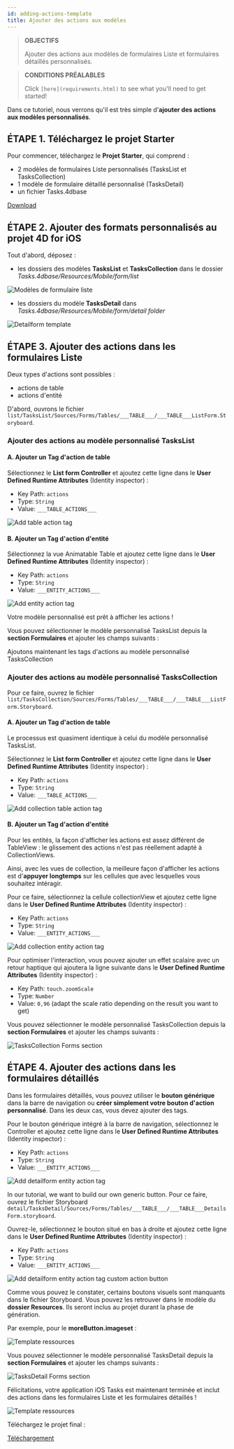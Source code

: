 ```yaml
---
id: adding-actions-template
title: Ajouter des actions aux modèles
---
```


> **OBJECTIFS**
> 
> Ajouter des actions aux modèles de formulaires Liste et formulaires détaillés personnalisés.

> **CONDITIONS PRÉALABLES**
> 
> Click `[here](requirements.html)` to see what you'll need to get started!

Dans ce tutoriel, nous verrons qu'il est très simple d'**ajouter des actions aux modèles personnalisés**.

## ÉTAPE 1. Téléchargez le projet Starter

Pour commencer, téléchargez le **Projet Starter**, qui comprend :

* 2 modèles de formulaires Liste personnalisés (TasksList et TasksCollection)
* 1 modèle de formulaire détaillé personnalisé (TasksDetail)
* un fichier Tasks.4dbase

<div className="center-button">
<a class="button button--primary"
href="https://github.com/4d-go-mobile/tutorial-AddingActionToTemplates/archive/1dc5aecfbea62a9999d571cb1a956f1ef6983111.zip">Download</a>
</div>

## ÉTAPE 2. Ajouter des formats personnalisés au projet 4D for iOS

Tout d'abord, déposez :

* les dossiers des modèles **TasksList** et **TasksCollection** dans le dossier *Tasks.4dbase/Resources/Mobile/form/list*

![Modèles de formulaire liste](img/Listform-templates.png)

* les dossiers du modèle **TasksDetail** dans *Tasks.4dbase/Resources/Mobile/form/detail folder*

![Detailform template](img/Detailform-template.png)

## ÉTAPE 3. Ajouter des actions dans les formulaires Liste

Deux types d'actions sont possibles :
* actions de table
* actions d'entité

D'abord, ouvrons le fichier `list/TasksList/Sources/Forms/Tables/___TABLE___/___TABLE___ListForm.Storyboard`.

### Ajouter des actions au modèle personnalisé TasksList

#### A. Ajouter un Tag d'action de table

Sélectionnez le **List form Controller** et ajoutez cette ligne dans le **User Defined Runtime Attributes** (Identity inspector) :

* Key Path: `actions`
* Type: `String`
* Value: `___TABLE_ACTIONS___`

![Add table action tag](img/Add-table-tag-taskslist.png)


#### B. Ajouter un Tag d'action d'entité

Sélectionnez la vue Animatable Table et ajoutez cette ligne dans le **User Defined Runtime Attributes** (Identity inspector) :

* Key Path: `actions`
* Type: `String`
* Value: `___ENTITY_ACTIONS___`

![Add entity action tag](img/Add-entity-tag-taskslist.png)

Votre modèle personnalisé est prêt à afficher les actions !

Vous pouvez sélectionner le modèle personnalisé TasksList depuis la **section Formulaires** et ajouter les champs suivants :


Ajoutons maintenant les tags d'actions au modèle personnalisé TasksCollection

### Ajouter des actions au modèle personnalisé TasksCollection

Pour ce faire, ouvrez le fichier `list/TasksCollection/Sources/Forms/Tables/___TABLE___/___TABLE___ListForm.Storyboard`.

#### A. Ajouter un Tag d'action de table

Le processus est quasiment identique à celui du modèle personnalisé TasksList.

Sélectionnez le **List form Controller** et ajoutez cette ligne dans le **User Defined Runtime Attributes** (Identity inspector) :

* Key Path: `actions`
* Type: `String`
* Value: `___TABLE_ACTIONS___`

![Add collection table action tag](img/Add-collection-table-tag-taskslist.png)

#### B. Ajouter un Tag d'action d'entité

Pour les entités, la façon d'afficher les actions est assez différent de TableView : le glissement des actions n'est pas réellement adapté à CollectionViews.

Ainsi, avec les vues de collection, la meilleure façon d'afficher les actions est d'**appuyer longtemps** sur les cellules que avec lesquelles vous souhaitez intéragir.

Pour ce faire, sélectionnez la cellule collectionView et ajoutez cette ligne dans le **User Defined Runtime Attributes** (Identity inspector) :

* Key Path: `actions`
* Type: `String`
* Value: `___ENTITY_ACTIONS___`

![Add collection entity action tag](img/Add-collection-entity-tag-taskslist.png)

Pour optimiser l'interaction, vous pouvez ajouter un effet scalaire avec un retour haptique qui ajoutera la ligne suivante dans le **User Defined Runtime Attributes** (Identity inspector) :

* Key Path: `touch.zoomScale`
* Type: `Number`
* Value: `0,96` (adapt the scale ratio depending on the result you want to get)

Vous pouvez sélectionner le modèle personnalisé TasksCollection depuis la **section Formulaires** et ajouter les champs suivants :

![TasksCollection Forms section](img/listform-taskscollection-forms-section.png)


## ÉTAPE 4. Ajouter des actions dans les formulaires détaillés

Dans les formulaires détaillés, vous pouvez utiliser le **bouton générique** dans la barre de navigation ou **créer simplement votre bouton d'action personnalisé**. Dans les deux cas, vous devez ajouter des tags.

Pour le bouton générique intégré à la barre de navigation, sélectionnez le Controller et ajoutez cette ligne dans le **User Defined Runtime Attributes** (Identity inspector) :

* Key Path: `actions`
* Type: `String`
* Value: `___ENTITY_ACTIONS___`

![Add detailform entity action tag](img/Detail-form-action-navigationBar.png)

In our tutorial, we want to build our own generic button. Pour ce faire, ouvrez le fichier Storyboard `detail/TasksDetail/Sources/Forms/Tables/___TABLE___/___TABLE___DetailsForm.storyboard`.

Ouvrez-le, sélectionnez le bouton situé en bas à droite et ajoutez cette ligne dans le **User Defined Runtime Attributes** (Identity inspector) :

* Key Path: `actions`
* Type: `String`
* Value: `___ENTITY_ACTIONS___`

![Add detailform entity action tag custom action button](img/Detail-form-action-custom-action-Button.png)

Comme vous pouvez le constater, certains boutons visuels sont manquants dans le fichier Storyboard. Vous pouvez les retrouver dans le modèle du **dossier Resources**. Ils seront inclus au projet durant la phase de génération.

Par exemple, pour le **moreButton.imageset** :

![Template ressources](img/Template-Ressources.png)

Vous pouvez sélectionner le modèle personnalisé TasksDetail depuis la **section Formulaires** et ajouter les champs suivants :

![TasksDetail Forms section](img/detailform-forms-section.png)

Félicitations, votre application iOS Tasks est maintenant terminée et inclut des actions dans les formulaires Liste et les formulaires détaillés !

![Template ressources](img/ListForm-entity-action-tableview.png)

Téléchargez le projet final :

<div className="center-button">
<a className="button button--primary"
href="https://github.com/4d-go-mobile/tutorial-AddingActionToTemplates/releases/latest/download/tutorial-AddingActionToTemplates.zip">Téléchargement</a>
</div>


